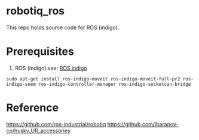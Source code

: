 # robotiq_ros

This repo holds source code for ROS (indigo).

# Prerequisites
1. ROS (indigo) see: [ROS indigo][]
```
sudo apt-get install ros-indigo-moveit ros-indigo-moveit-full-pr2 ros-indigo-soem ros-indigo-controller-manager ros-indigo-socketcan-bridge
```

[ROS indigo]: http://wiki.ros.org/indigo/Installation/Ubuntu

# Reference
https://github.com/ros-industrial/robotiq
https://github.com/ibaranov-cp/husky_UR_accessories
